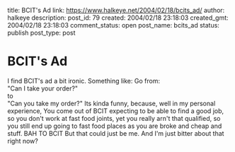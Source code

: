 title: BCIT's Ad
link: https://www.halkeye.net/2004/02/18/bcits_ad/
author: halkeye
description: 
post_id: 79
created: 2004/02/18 23:18:03
created_gmt: 2004/02/18 23:18:03
comment_status: open
post_name: bcits_ad
status: publish
post_type: post

# BCIT's Ad

I find BCIT's ad a bit ironic. Something like: Go from:  
"Can I take your order?"  
to  
"Can you take my order?" Its kinda funny, because, well in my personal experience, You come out of BCIT expecting to be able to find a good job, so you don't work at fast food joints, yet you really arn't that qualified, so you still end up going to fast food places as you are broke and cheap and stuff. BAH TO BCIT But that could just be me. And I'm just bitter about that right now?